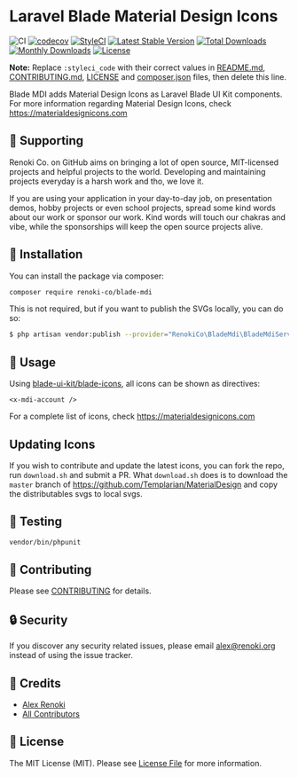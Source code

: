 Laravel Blade Material Design Icons
===================================

![CI](https://github.com/renoki-co/blade-mdi/workflows/CI/badge.svg?branch=master)
[![codecov](https://codecov.io/gh/renoki-co/blade-mdi/branch/master/graph/badge.svg)](https://codecov.io/gh/renoki-co/blade-mdi/branch/master)
[![StyleCI](https://github.styleci.io/repos/:styleci_code/shield?branch=master)](https://github.styleci.io/repos/:styleci_code)
[![Latest Stable Version](https://poser.pugx.org/renoki-co/blade-mdi/v/stable)](https://packagist.org/packages/renoki-co/blade-mdi)
[![Total Downloads](https://poser.pugx.org/renoki-co/blade-mdi/downloads)](https://packagist.org/packages/renoki-co/blade-mdi)
[![Monthly Downloads](https://poser.pugx.org/renoki-co/blade-mdi/d/monthly)](https://packagist.org/packages/renoki-co/blade-mdi)
[![License](https://poser.pugx.org/renoki-co/blade-mdi/license)](https://packagist.org/packages/renoki-co/blade-mdi)

**Note:** Replace  ```:styleci_code``` with their correct values in [README.md](README.md), [CONTRIBUTING.md](CONTRIBUTING.md), [LICENSE](LICENSE) and [composer.json](composer.json) files, then delete this line.

Blade MDI adds Material Design Icons as Laravel Blade UI Kit components. For more information regarding Material Design Icons, check https://materialdesignicons.com

## 🤝 Supporting

Renoki Co. on GitHub aims on bringing a lot of open source, MIT-licensed projects and helpful projects to the world. Developing and maintaining projects everyday is a harsh work and tho, we love it.

If you are using your application in your day-to-day job, on presentation demos, hobby projects or even school projects, spread some kind words about our work or sponsor our work. Kind words will touch our chakras and vibe, while the sponsorships will keep the open source projects alive.

## 🚀 Installation

You can install the package via composer:

```bash
composer require renoki-co/blade-mdi
```

This is not required, but if you want to publish the SVGs locally, you can do so:

```bash
$ php artisan vendor:publish --provider="RenokiCo\BladeMdi\BladeMdiServiceProvider" --tag="blade-mdi"
```

## 🙌 Usage

Using [blade-ui-kit/blade-icons](https://github.com/blade-ui-kit/blade-icons), all icons can be shown as directives:

```blade
<x-mdi-account />
```

For a complete list of icons, check https://materialdesignicons.com

## Updating Icons

If you wish to contribute and update the latest icons, you can fork the repo, run `download.sh` and submit a PR. What `download.sh` does is to download the `master` branch of https://github.com/Templarian/MaterialDesign and copy the distributables svgs to local svgs.

## 🐛 Testing

``` bash
vendor/bin/phpunit
```

## 🤝 Contributing

Please see [CONTRIBUTING](CONTRIBUTING.md) for details.

## 🔒  Security

If you discover any security related issues, please email alex@renoki.org instead of using the issue tracker.

## 🎉 Credits

- [Alex Renoki](https://github.com/rennokki)
- [All Contributors](../../contributors)

## 📄 License

The MIT License (MIT). Please see [License File](LICENSE) for more information.
